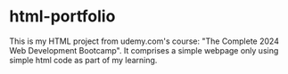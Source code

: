 # html-portfolio
This is my HTML project from udemy.com's course: "The Complete 2024 Web Development Bootcamp". It comprises a simple webpage only using simple html code as part of my learning.
